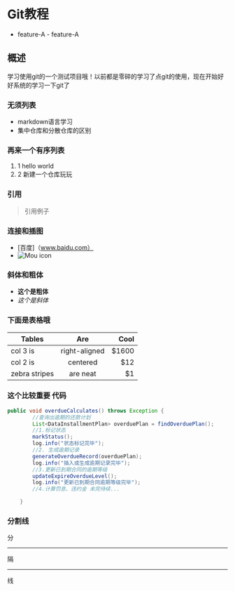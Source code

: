 # Git教程
- feature-A - feature-A
## 概述
学习使用git的一个测试项目哦！以前都是零碎的学习了点git的使用，现在开始好好系统的学习一下git了
### 无须列表
* markdown语言学习
* 集中仓库和分散仓库的区别

### 再来一个有序列表
1. 1 hello world
2. 2 新建一个仓库玩玩

### 引用
>引用例子

### 连接和插图
* [百度]（www.baidu.com）
* ![Mou icon](https://ss0.bdstatic.com/5aV1bjqh_Q23odCf/static/superman/img/logo/bd_logo1_31bdc765.png)

### 斜体和粗体
* **这个是粗体**
* *这个是斜体*

### 下面是表格哦
| Tables        | Are           | Cool  |
| ------------- |:-------------:| -----:|
| col 3 is      | right-aligned | $1600 |
| col 2 is      | centered      |   $12 |
| zebra stripes | are neat      |    $1 |

### 这个比较重要 代码

```Java
public void overdueCalculates() throws Exception {
        //查询出逾期的还款计划
        List<DataInstallmentPlan> overduePlan = findOverduePlan();
        //1.标记状态
        markStatus();
        log.info("状态标记完毕");
        //2. 生成逾期记录
        generateOverdueRecord(overduePlan);
        log.info("插入或生成逾期记录完毕");
        //3.更新已到期合同的逾期等级
        updateExpireOverdueLevel();
        log.info("更新已到期合同逾期等级完毕");
        //4.计算罚息、违约金 未完待续...

    }
```

### 分割线 
分
***
隔
***
线
